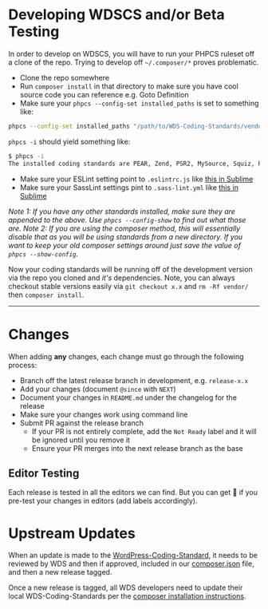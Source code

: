 # Developing WDSCS and/or Beta Testing

In order to develop on WDSCS, you will have to run your PHPCS ruleset off a clone of the repo. Trying to develop off `~/.composer/*` proves problematic.

- Clone the repo somewhere
- Run `composer install` in that directory to make sure you have cool source code you can reference e.g. Goto Definition
- Make sure your `phpcs --config-set installed_paths` is set to something like:

```bash
phpcs --config-set installed_paths "/path/to/WDS-Coding-Standards/vendor/wp-coding-standards/wpcs,/path/to/WDS-Coding-Standards"
```

`phpcs -i` should yield something like:

```bash
$ phpcs -i
The installed coding standards are PEAR, Zend, PSR2, MySource, Squiz, PSR1, WordPress-VIP, WordPress, WordPress-Extra, WordPress-Docs, WordPress-Core and WebDevStudios
```

- Make sure your ESLint setting point to `.eslintrc.js` like [this in Sublime](https://drive.google.com/open?id=18VvuoG9McrCC_4e2QN7rgI7znfh9IJ_C)
- Make sure your SassLint settings pint to `.sass-lint.yml` like [this in Sublime](https://drive.google.com/open?id=1f_HbWJwWbR05oO4Z5V_TKGruOVcvk9qh)

_Note 1: If you have any other standards installed, make sure they are appended to the above. Use `phpcs --config-show` to find out what those are._
_Note 2: If you are using the composer method, this will essentially disable that as you will be using standards from a new directory. If you want to keep your old composer settings around just save the value of `phpcs --show-config`._

Now your coding standards will be running off of the development version via the repo you cloned and _it's_ dependencies. Note, you can always checkout stable versions easily via `git checkout x.x` and `rm -Rf vendor/` then `composer install`.

_________________

# Changes

When adding __any__ changes, each change must go through the following process:

- Branch off the latest release branch in development, e.g. `release-x.x`
- Add your changes (document `@since` with `NEXT`)
- Document your changes in `README.md` under the changelog for the release
- Make sure your changes work using command line
- Submit PR against the release branch
    - If your PR is not entirely complete, add the `Not Ready` label and it will be ignored until you remove it
    - Ensure your PR merges into the next release branch as the base

## Editor Testing

Each release is tested in all the editors we can find. But you can get 🌮  if you pre-test your changes in editors (add labels accordingly).

# Upstream Updates

When an update is made to the [WordPress-Coding-Standard](https://github.com/WordPress-Coding-Standards/WordPress-Coding-Standards/releases), it needs to be reviewed by WDS and then if approved, included in our [composer.json](https://github.com/WebDevStudios/WDS-Coding-Standards/blob/master/composer.json) file, and then a new release tagged.

Once a new release is tagged, all WDS developers need to update their local WDS-Coding-Standards per the [composer installation instructions](https://github.com/WebDevStudios/WDS-Coding-Standards/wiki/Installation#composer).
